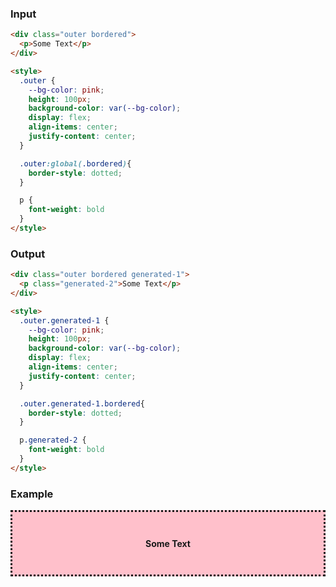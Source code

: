 ### Input

```html
<div class="outer bordered">
  <p>Some Text</p>
</div>

<style>
  .outer {
    --bg-color: pink;
    height: 100px;
    background-color: var(--bg-color);
    display: flex;
    align-items: center;
    justify-content: center;
  }

  .outer:global(.bordered){
    border-style: dotted;
  }

  p {
    font-weight: bold
  }
</style>
```

### Output

```html
<div class="outer bordered generated-1">
  <p class="generated-2">Some Text</p>
</div>

<style>
  .outer.generated-1 {
    --bg-color: pink;
    height: 100px;
    background-color: var(--bg-color);
    display: flex;
    align-items: center;
    justify-content: center;
  }

  .outer.generated-1.bordered{
    border-style: dotted;
  }

  p.generated-2 {
    font-weight: bold
  }
</style>
```

### Example

<div class="outer bordered generated-1">
  <p class="generated-2">Some Text</p>
</div>

<style>
  .outer.generated-1 {
    --bg-color: pink;
    height: 100px;
    background-color: var(--bg-color);
    display: flex;
    align-items: center;
    justify-content: center;
  }

  .outer.generated-1.bordered{
    border-style: dotted;
  }

  p.generated-2 {
    font-weight: bold
  }
</style>
